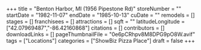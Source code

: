 +++
title = "Benton Harbor, MI (1956 Pipestone Rd)"
storeNumber = ""
startDate = "1982-11-07"
endDate = "1985-10-13"
cuDate = ""
remodels = []
stages = []
franchisees = []
attractions = []
sqft = ""
latitudeLongitude = ["42.07969487","-86.42160868"]
citations = []
contributors = []
downloadLinks = []
pageThumbnailFile = "0e6pCRhpv8M8DPG9pO8W.avif"
tags = ["Locations"]
categories = ["ShowBiz Pizza Place"]
draft = false
+++
